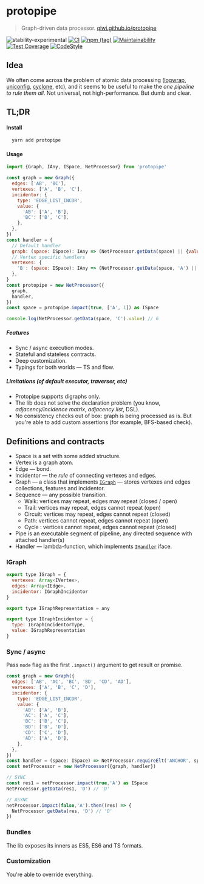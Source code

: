 # protopipe
> Graph-driven data processor. [qiwi.github.io/protopipe](https://qiwi.github.io/protopipe/)

![stability-experimental](https://img.shields.io/badge/stability-experimental-orange.svg)
[![CI](https://github.com/qiwi/protopipe/actions/workflows/ci.yaml/badge.svg?branch=master)](https://github.com/qiwi/protopipe/actions/workflows/ci.yaml)
[![npm (tag)](https://img.shields.io/npm/v/protopipe/latest.svg)](https://www.npmjs.com/package/protopipe)
[![Maintainability](https://api.codeclimate.com/v1/badges/c92ca2ab30d16e8cdec7/maintainability)](https://codeclimate.com/github/qiwi/protopipe/maintainability)
[![Test Coverage](https://api.codeclimate.com/v1/badges/c92ca2ab30d16e8cdec7/test_coverage)](https://codeclimate.com/github/qiwi/protopipe/test_coverage)
[![CodeStyle](https://img.shields.io/badge/code%20style-lint--config--qiwi-brightgreen.svg)](https://github.com/qiwi/lint-config-qiwi)

## Idea
We often come across the problem of atomic data processing ([logwrap](https://github.com/qiwi/logwrap), [uniconfig](https://github.com/qiwi/uniconfig), [cyclone](https://github.com/qiwi/cyclone), etc), and it seems to be useful to make the _one pipeline to rule them all_.
Not universal, not high-performance. But dumb and clear.

## TL;DR
#### Install
```bash
  yarn add protopipe
```

#### Usage
```javascript
import {Graph, IAny, ISpace, NetProcessor} from 'protopipe'

const graph = new Graph({
  edges: ['AB', 'BC'],
  vertexes: ['A', 'B', 'C'],
  incidentor: {
    type: 'EDGE_LIST_INCDR',
    value: {
      'AB': ['A', 'B'],
      'BC': ['B', 'C'],
    },
  },
})
const handler = {
  // Default handler
  graph: (space: ISpace): IAny => (NetProcessor.getData(space) || {value: 0}).value * 2,
  // Vertex specific handlers
  vertexes: {
    'B': (space: ISpace): IAny => (NetProcessor.getData(space, 'A') || {value: 10}).value * 3,
  },
}
const protopipe = new NetProcessor({
  graph,
  handler,
})
const space = protopipe.impact(true, ['A', 1]) as ISpace

console.log(NetProcessor.getData(space, 'C').value) // 6
```

##### Features
* Sync / async execution modes.
* Stateful and stateless contracts.
* Deep customization.
* Typings for both worlds — TS and flow.

##### Limitations (of default executor, traverser, etc)
* Protopipe supports digraphs only.
* The lib does not solve the declaration problem (you know, _adjacency/incidence matrix_, _adjacency list_, DSL).
* No consistency checks out of box: graph is being processed as is. But you're able to add custom assertions (for example, BFS-based check).

## Definitions and contracts
* Space is a set with some added structure.
* Vertex is a graph atom.
* Edge — bond.
* Incidentor — the _rule_ of connecting vertexes and edges.
* Graph — a class that implements [`IGraph`](./src/main/ts/types.ts) — stores vertexes and edges collections, features and incidentor.
* Sequence — any possible transition.
    * Walk: vertices may repeat, edges may repeat (closed / open)
    * Trail: vertices may repeat, edges cannot repeat (open)
    * Circuit: vertices may repeat, edges cannot repeat (closed)
    * Path: vertices cannot repeat, edges cannot repeat (open)
    * Cycle : vertices cannot repeat, edges cannot repeat (closed)
* Pipe is an executable segment of pipeline, any directed sequence with attached handler(s)
* Handler — lambda-function, which implements [`IHandler`](./src/main/ts/interface.ts) iface.

### IGraph
```javascript
export type IGraph = {
  vertexes: Array<IVertex>,
  edges: Array<IEdge>,
  incidentor: IGraphIncidentor
}

export type IGraphRepresentation = any

export type IGraphIncidentor = {
  type: IGraphIncidentorType,
  value: IGraphRepresentation
}
```

### Sync / async
Pass `mode` flag as the first `.impact()` argument to get result or promise.

```javascript
const graph = new Graph({
  edges: ['AB', 'AC', 'BC', 'BD', 'CD', 'AD'],
  vertexes: ['A', 'B', 'C', 'D'],
  incidentor: {
    type: 'EDGE_LIST_INCDR',
    value: {
      'AB': ['A', 'B'],
      'AC': ['A', 'C'],
      'BC': ['B', 'C'],
      'BD': ['B', 'D'],
      'CD': ['C', 'D'],
      'AD': ['A', 'D'],
    },
  },
})
const handler = (space: ISpace) => NetProcessor.requireElt('ANCHOR', space).value.vertex
const netProcessor = new NetProcessor({graph, handler})

// SYNC
const res1 = netProcessor.impact(true,'A') as ISpace 
NetProcessor.getData(res1, 'D') // 'D'

// ASYNC
netProcessor.impact(false,'A').then((res) => {
  NetProcessor.getData(res, 'D') // 'D'
})
```

### Bundles
The lib exposes its inners as ES5, ES6 and TS formats.

### Customization
You're able to override everything.

